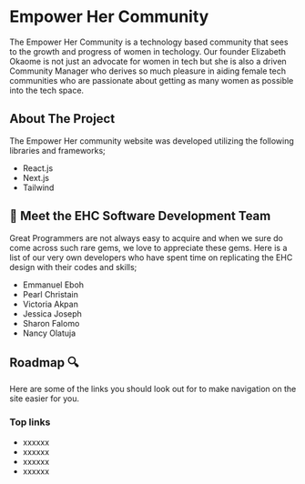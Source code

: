 # Empower Her Community  

The Empower Her Community is a technology based community that sees to the growth and progress of women in techology. Our founder Elizabeth Okaome is not just an advocate for women in tech but she is also a driven Community Manager who derives so much pleasure in aiding female tech communities who are passionate about getting as many women as possible into the tech space.

## About The Project 

The Empower Her community website was developed utilizing the following libraries and frameworks;

- React.js
- Next.js
- Tailwind 


## 👋  Meet the EHC Software Development Team 

Great Programmers are not always easy to acquire and when we sure do come across such rare gems, we love to appreciate these gems. Here is a list of our very own developers who have spent time on replicating the EHC design with their codes and skills;

- Emmanuel Eboh
- Pearl Christain
- Victoria Akpan
- Jessica Joseph
- Sharon Falomo
- Nancy Olatuja

## Roadmap 🔍
Here are some of the links you should look out for to make navigation on the site easier for you. 
### Top links

- xxxxxx
- xxxxxx
- xxxxxx
- xxxxxx
